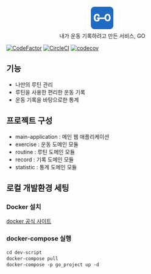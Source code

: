 <p align="center">
    <img src="images/logo.png" width="80"><br>
    내가 운동 기록하려고 만든 서비스, GO
</p>

[![CodeFactor](https://www.codefactor.io/repository/github/parkilhoon/go/badge)](https://www.codefactor.io/repository/github/parkilhoon/go)
[![CircleCI](https://circleci.com/gh/ParkIlHoon/go/tree/main.svg?style=svg)](https://circleci.com/gh/ParkIlHoon/go/tree/main)
[![codecov](https://codecov.io/gh/ParkIlHoon/go/branch/master/graph/badge.svg?token=wbnDzry9Qs)](https://codecov.io/gh/ParkIlHoon/go)

## 기능
* 나만의 루틴 관리
* 루틴을 사용한 편리한 운동 기록
* 운동 기록을 바탕으로한 통계

## 프로젝트 구성
* main-application : 메인 웹 애플리케이션
* exercise : 운동 도메인 모듈
* routine : 루틴 도메인 모듈
* record : 기록 도메인 모듈
* statistic : 통계 도메인 모듈

## 로컬 개발환경 세팅
### Docker 설치
[docker 공식 사이트](https://www.docker.com/get-started/)
### docker-compose 실행
```shell
cd dev-script
docker-compose pull
docker-compose -p go_project up -d
```